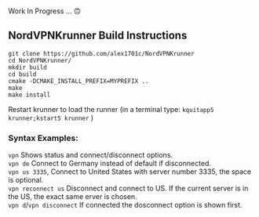 ###
Work In Progress ... 🙃


NordVPNKrunner Build Instructions
----------------------
```
git clone https://github.com/alex1701c/NordVPNKrunner  
cd NordVPNKrunner/
mkdir build
cd build
cmake -DCMAKE_INSTALL_PREFIX=MYPREFIX ..
make
make install
```
Restart krunner to load the runner (in a terminal type: `kquitapp5 krunner;kstart5 krunner` )


### Syntax Examples:

`vpn` Shows status and connect/disconnect options.  
`vpn de` Connect to Germany instead of default if disconnected.  
`vpn us 3335`, Connect to United States with server number 3335, the space is optional.  
`vpn reconnect us` Disconnect and connect to US. If the current server is in the US, the exact same erver is chosen.  
`vpn d`/`vpn disconnect` If connected the dosconnect option is shown first.  

